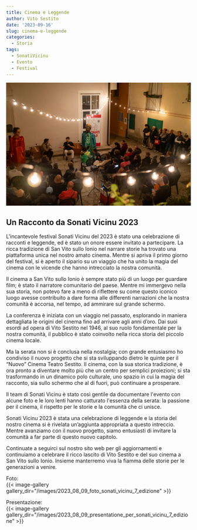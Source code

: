 ```yaml
---
title: Cinema e Leggende
author: Vito Sestito
date: '2023-09-16'
slug: cinema-e-leggende
categories:
  - Storia
tags:
  - SonatiVicinu
  - Evento
  - Festival
---
```

![](images/03_sonati_vicinu_2023.JPG)

## Un Racconto da Sonati Vicinu 2023

L'incantevole festival Sonati Vicinu del 2023 è stato una celebrazione di racconti e leggende, ed è stato un onore essere invitato a partecipare. La ricca tradizione di San Vito sullo Ionio nel narrare storie ha trovato una piattaforma unica nel nostro amato cinema. Mentre si apriva il primo giorno del festival, si è aperto il sipario su un viaggio che ha unito la magia del cinema con le vicende che hanno intrecciato la nostra comunità.

Il cinema a San Vito sullo Ionio è sempre stato più di un luogo per guardare film; è stato il narratore comunitario del paese. Mentre mi immergevo nella sua storia, non potevo fare a meno di riflettere su come questo iconico luogo avesse contribuito a dare forma alle differenti narrazioni che la nostra comunità è accorsa, nel tempo, ad ammirare sul grande schermo.

La conferenza è iniziata con un viaggio nel passato, esplorando in maniera dettagliata le origini del cinema fino ad arrivare agli anni d’oro. Dai suoi esordi ad opera di Vito Sestito nel 1946, al suo ruolo fondamentale per la nostra comunità, il pubblico è stato coinvolto nella ricca storia del piccolo cinema locale.

Ma la serata non si è conclusa nella nostalgia; con grande entusiasmo ho condiviso il nuovo progetto che si sta sviluppando dietro le quinte per il “Nuovo” Cinema Teatro Sestito. Il cinema, con la sua storica tradizione, è ora pronto a diventare molto più che un centro per semplici proiezioni; si sta trasformando in un dinamico polo culturale, uno spazio in cui la magia del racconto, sia sullo schermo che al di fuori, può continuare a prosperare.

Il team di Sonati Vicinu è stato così gentile da documentare l'evento con alcune foto e le loro lenti hanno catturato l'essenza della serata: la passione per il cinema, il rispetto per le storie e la comunità che ci unisce.

Sonati Vicinu 2023 è stata una celebrazione di leggende e la storia del nostro cinema si è rivelata un’aggiunta appropriata a questo intreccio. Mentre avanziamo con il nuovo progetto, siamo entusiasti di invitare la comunità a far parte di questo nuovo capitolo.

Continuate a seguirci sul nostro sito web per gli aggiornamenti e continuiamo a celebrare il ricco lascito di Vito Sestito e del suo cinema a San Vito sullo Ionio. Insieme manterremo viva la fiamma delle storie per le generazioni a venire.

Foto:  
{{< image-gallery gallery_dir="/images/2023_08_09_foto_sonati_vicinu_7_edizione" >}}

Presentazione:  
{{< image-gallery gallery_dir="/images/2023_08_09_presentatione_per_sonati_vicinu_7_edizione" >}}